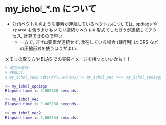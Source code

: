 # my_ichol_*.m について

- 対角ベクトルのような要素が連続しているベクトルについては, spdiags や sparse を使うよりもメモリ連続なベクトル形式でしたほうが連続してアクセス, 計算できるので早い.
  - 一方で, 非ゼロ要素が連続せず, 散在している場合 (疎行列) は CRS などの圧縮形式を使うほうがよい.

メモリの取り方や BLAS での実装イメージを持つといいかも！！

```matlab
% 何回か実行
% RESULT:
% my_ichol_vec2 (使いまわしありなら) >= my_ichol_vec >>>> my_ichol_spdiags

>> my_ichol_spdiags
Elapsed time is 0.000520 seconds.

>> my_ichol_vec
Elapsed time is 0.000138 seconds.

>> my_ichol_vec2
Elapsed time is 0.000144 seconds.
```
